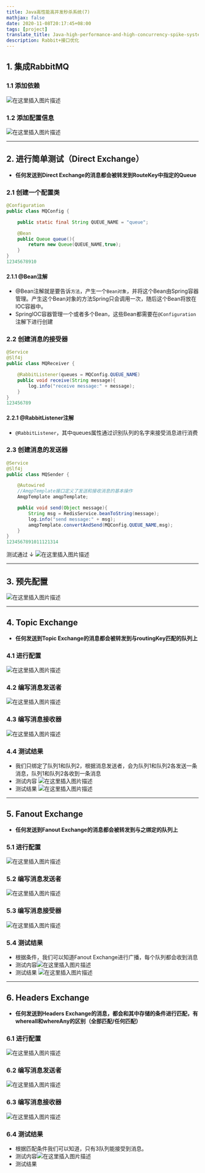```yaml
---
title: Java高性能高并发秒杀系统(7)
mathjax: false
date: 2020-11-08T20:17:45+08:00
tags: [project]
translate_title: Java-high-performance-and-high-concurrency-spike-system-7
description: Rabbit+接口优化
---
```


## 1. 集成RabbitMQ

### 1.1 添加依赖

![在这里插入图片描述](https://cdn.kayleh.top/gh/kayleh/cdn2/Java高性能高并发秒杀系统/20200716163301517.png)

### 1.2 添加配置信息

![在这里插入图片描述](https://cdn.kayleh.top/gh/kayleh/cdn2/Java高性能高并发秒杀系统/20200716163454589.png)

------

## 2. 进行简单测试（Direct Exchange）

- **任何发送到Direct Exchange的消息都会被转发到RouteKey中指定的Queue**

### 2.1 创建一个配置类

```java
@Configuration
public class MQConfig {

    public static final String QUEUE_NAME = "queue";

    @Bean
    public Queue queue(){
        return new Queue(QUEUE_NAME,true);
    }
}
12345678910
```

#### 2.1.1 @Bean注解

- @Bean注解就是要告诉`方法`，产生一个`Bean对象`，并将这个Bean由Spring容器管理。产生这个Bean对象的方法Spring只会调用一次，随后这个Bean将放在IOC容器中。
- SpringIOC容器管理一个或者多个Bean，这些Bean都需要在`@Configuration`注解下进行创建

### 2.2 创建消息的接受器

```java
@Service
@Slf4j
public class MQReceiver {

    @RabbitListener(queues = MQConfig.QUEUE_NAME)
    public void receive(String message){
        log.info("receive message:" + message);
    }
}
123456789
```

#### 2.2.1 @RabbitListener注解

- `@RabbitListener`，其中queues属性通过识别队列的名字来接受消息进行消费

### 2.3 创建消息的发送器

```java
@Service
@Slf4j
public class MQSender {

    @Autowired
    //AmqpTemplate接口定义了发送和接收消息的基本操作
    AmqpTemplate amqpTemplate;

    public void send(Object message){
        String msg = RedisService.beanToString(message);
        log.info("send message:" + msg);
        amqpTemplate.convertAndSend(MQConfig.QUEUE_NAME,msg);
    }
}
1234567891011121314
```

测试通过 ↓
![在这里插入图片描述](https://cdn.kayleh.top/gh/kayleh/cdn2/Java高性能高并发秒杀系统/20200716165300289.png)

------

## 3. 预先配置

![在这里插入图片描述](https://cdn.kayleh.top/gh/kayleh/cdn2/Java高性能高并发秒杀系统/20200716194032540.png)

------

## 4. Topic Exchange

- **任何发送到Topic Exchange的消息都会被转发到与routingKey匹配的队列上**

### 4.1 进行配置

![在这里插入图片描述](https://cdn.kayleh.top/gh/kayleh/cdn2/Java高性能高并发秒杀系统/20200716194739570.png)

### 4.2 编写消息发送者

![在这里插入图片描述](https://cdn.kayleh.top/gh/kayleh/cdn2/Java高性能高并发秒杀系统/20200716194916953.png)

### 4.3 编写消息接收器

![在这里插入图片描述](https://cdn.kayleh.top/gh/kayleh/cdn2/Java高性能高并发秒杀系统/20200716195031442.png)

### 4.4 测试结果

- 我们只绑定了队列1和队列2，根据消息发送者，会为队列1和队列2各发送一条消息，队列1和队列2各收到一条消息
- 测试内容
  ![在这里插入图片描述](https://cdn.kayleh.top/gh/kayleh/cdn2/Java高性能高并发秒杀系统/2020071619525022.png)
- 测试结果
  ![在这里插入图片描述](https://cdn.kayleh.top/gh/kayleh/cdn2/Java高性能高并发秒杀系统/20200716195331704.png)

------

## 5. Fanout Exchange

- **任何发送到Fanout Exchange的消息都会被转发到与之绑定的队列上**

### 5.1 进行配置

![在这里插入图片描述](https://cdn.kayleh.top/gh/kayleh/cdn2/Java高性能高并发秒杀系统/20200716195912138.png)

### 5.2 编写消息发送者

![在这里插入图片描述](https://cdn.kayleh.top/gh/kayleh/cdn2/Java高性能高并发秒杀系统/2020071620004565.png)

### 5.3 编写消息接受器

![在这里插入图片描述](https://cdn.kayleh.top/gh/kayleh/cdn2/Java高性能高并发秒杀系统/20200716195031442-1607862601760.png)

### 5.4 测试结果

- 根据条件，我们可以知道Fanout Exchange进行广播，每个队列都会收到消息
- 测试内容![在这里插入图片描述](https://cdn.kayleh.top/gh/kayleh/cdn2/Java高性能高并发秒杀系统/20200716200231166.png)
- 测试结果
  ![在这里插入图片描述](https://cdn.kayleh.top/gh/kayleh/cdn2/Java高性能高并发秒杀系统/2020071620031624.png)

------

## 6. Headers Exchange

- **任何发送到Headers Exchange的消息，都会和其中存储的条件进行匹配，有whereall和whereAny的区别（全部匹配/任何匹配）**

### 6.1 进行配置

![在这里插入图片描述](https://cdn.kayleh.top/gh/kayleh/cdn2/Java高性能高并发秒杀系统/20200716193836266.png)

### 6.2 编写消息发送者

![在这里插入图片描述](https://cdn.kayleh.top/gh/kayleh/cdn2/Java高性能高并发秒杀系统/20200716193713119.png)

### 6.3 编写消息接收器

![在这里插入图片描述](https://cdn.kayleh.top/gh/kayleh/cdn2/Java高性能高并发秒杀系统/20200716194217567.png)

### 6.4 测试结果

- 根据匹配条件我们可以知道，只有3队列能接受到消息。
- 测试内容![在这里插入图片描述](https://cdn.kayleh.top/gh/kayleh/cdn2/Java高性能高并发秒杀系统/2020071619431467.png)
- 测试结果

